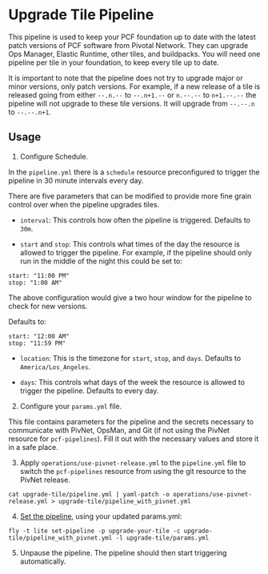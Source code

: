 # Upgrade Tile Pipeline

This pipeline is used to keep your PCF foundation up to date with the latest
patch versions of PCF software from Pivotal Network. They can upgrade Ops
Manager, Elastic Runtime, other tiles, and buildpacks. You will need one
pipeline per tile in your foundation, to keep every tile up to date.

It is important to note that the pipeline does not try to upgrade major or
minor versions, only patch versions. For example, if a new release of a tile
is released going from either `--.n.--` to `--.n+1.--` or `n.--.--` to
`n+1.--.--` the pipeline will not upgrade to these tile versions. It will
upgrade from `--.--.n` to `--.--.n+1`.

## Usage

1. Configure Schedule.

In the `pipeline.yml` there is a `schedule` resource preconfigured to trigger
the pipeline in 30 minute intervals every day.

There are five parameters that can be modified to provide more fine grain
control over when the pipeline upgrades tiles.

* `interval`: This controls how often the pipeline is triggered. Defaults to
`30m`.

* `start` and `stop`: This controls what times of the day the resource is
allowed to trigger the pipeline. For example, if the pipeline should only
run in the middle of the night this could be set to:

```
start: "11:00 PM"
stop: "1:00 AM"
```

The above configuration would give a two hour window for the pipeline to
check for new versions.

Defaults to:

```
start: "12:00 AM"
stop: "11:59 PM"
```

* `location`: This is the timezone for `start`, `stop`, and `days`. Defaults
to `America/Los_Angeles`.

* `days`: This controls what days of the week the resource is allowed to trigger
the pipeline. Defaults to every day.

2. Configure your `params.yml` file.

This file contains parameters for the pipeline and the secrets necessary to
communicate with PivNet, OpsMan, and Git (if not using the PivNet resource
for `pcf-pipelines`). Fill it out with the necessary values and store it in
a safe place.

3. Apply `operations/use-pivnet-release.yml` to the `pipeline.yml` file to
switch the `pcf-pipelines` resource from using the git resource to the PivNet
release.

```
cat upgrade-tile/pipeline.yml | yaml-patch -o operations/use-pivnet-release.yml > upgrade-tile/pipeline_with_pivnet.yml
```


4. [Set the pipeline](http://concourse.ci/single-page.html#fly-set-pipeline), using your updated params.yml:

```
fly -t lite set-pipeline -p upgrade-your-tile -c upgrade-tile/pipeline_with_pivnet.yml -l upgrade-tile/params.yml
```

5. Unpause the pipeline. The pipeline should then start triggering automatically.
